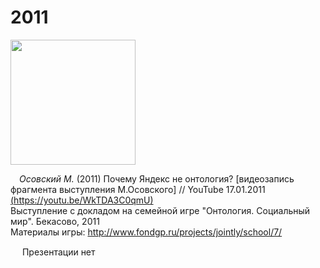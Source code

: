 # 2011
<img src="https://github.com/osovskiy/schematization/assets/13353164/53ee1a5f-5911-49c4-b6c9-79652c22a8a3" height="200"> 
 
<img src="https://github.com/osovskiy/schematization/assets/13353164/a72fb805-5288-481c-9f55-1bdf8a469b62" height="10"> _Осовский М._ (2011) Почему Яндекс не онтология? [видеозапись фрагмента выступления М.Осовского] // YouTube 17.01.2011 [(https://youtu.be/WkTDA3C0qmU)](https://youtu.be/WkTDA3C0qmU)  
Выступление с докладом на семейной игре "Онтология. Социальный мир". Бекасово, 2011  
Материалы игры: http://www.fondgp.ru/projects/jointly/school/7/

<img src="https://github.com/osovskiy/schematization/assets/13353164/09dc5e46-1c5d-4fef-94fd-a1ee6d957d2a" height="15">
 Презентации нет